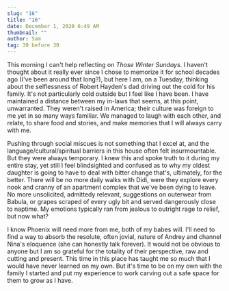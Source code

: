 ```yaml
---
slug: "16"
title: "16"
date: December 1, 2020 6:49 AM
thumbnail: ""
author: Sam
tag: 30 before 30
---
```

This morning I can't help reflecting on *Those Winter Sundays*. I haven't thought about it really ever since I chose to memorize it for school decades ago (I've been around that long?), but here I am, on a Tuesday, thinking about the selflessness of Robert Hayden's dad driving out the cold for his family. It's not particularly cold outside but I feel like I have been. I have maintained a distance between my in-laws that seems, at this point, unwarranted. They weren't raised in America; their culture was foreign to me yet in so many ways familiar. We managed to laugh with each other, and relate, to share food and stories, and make memories that I will always carry with me.

Pushing through social miscues is not something that I excel at, and the language/cultural/spiritual barriers in this house often felt insurmountable. But they were always temporary. I knew this and spoke truth to it during my entire stay, yet still I feel blindsighted and confused as to why my oldest daughter is going to have to deal with bitter change that's, ultimately, for the better. There will be no more daily walks with Didi, were they explore every nook and cranny of an apartment complex that we've been dying to leave. No more unsolicited, admittedy relevant, suggestions on outerwear from Babula, or grapes scraped of every ugly bit and served dangerously close to naptime. My emotions typically ran from jealous to outright rage to relief, but now what? 

I know Phoenix will need more from me, both of my babes will. I'll need to find a way to absorb the resolute, often jovial, nature of Andrey and channel Nina's eloquence (she can honestly talk forever). It would not be obvious to anyone but I am so grateful for the totality of their perspective, raw and cutting and present. This time in this place has taught me so much that I would have never learned on my own. But it's time to be on my own with the family I started and put my experience to work carving out a safe space for them to grow as I have.